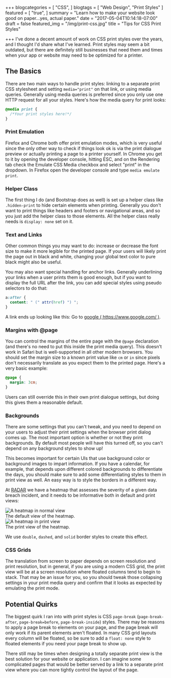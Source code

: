 +++
blogcategories = [
  "CSS",
]
blogtags = [
  "Web Design",
  "Print Styles"
]
featured = [
  "true",
]
summary = "Learn how to make your website look good on paper...yes, actual paper."
date = "2017-05-04T10:14:18-07:00"
draft = false
featured_img = "/img/print-css.jpg"
title = "Tips for CSS Print Styles"

+++
I've done a decent amount of work on CSS print styles over the years, and I thought I'd share what I've learned. Print styles may seem a bit outdated, but there are definitely still businesses that need them and times when your app or website may need to be optimized for a printer.

## The Basics
There are two main ways to handle print styles: linking to a separate print CSS stylesheet and setting `media="print"` on that link, or using media queries. Generally using media queries is preferred since you only use one HTTP request for all your styles. Here's how the media query for print looks:

~~~css
@media print {
  /*Your print styles here!*/
}
~~~

### Print Emulation
Firefox and Chrome both offer print emulation modes, which is very useful since the only other way to check if things look ok is via the print dialogue preview or actually printing a page to a printer yourself. In Chrome you get to it by opening the developer console, hitting ESC, and on the Rendering tab check the Emulate CSS Media checkbox and select "print" in the dropdown. In Firefox open the developer console and type `media emulate print`.

### Helper Class
The first thing I do (and Bootstrap does as well) is set up a helper class like `.hidden-print` to hide certain elements when printing. Generally you don't want to print things like headers and footers or navigational areas, and so you just add the helper class to those elements. All the helper class really needs is `display: none` set on it.

### Text and Links
Other common things you may want to do: increase or decrease the font size to make it more legible for the printed page. If your users will likely print the page out in black and white, changing your global text color to pure black might also be useful.

You may also want special handling for anchor links. Generally underlining your links when a user prints them is good enough, but if you want to display the full URL after the link, you can add special styles using pseudo selectors to do that:

~~~css
a:after {
  content: " (" attr(href) ") ";
}
~~~

A link ends up looking like this: Go to [google ( https://www.google.com/ )](https://www.google.com/).

### Margins with @page
You can control the margins of the entire page with the `@page` declaration (and there's no need to put this inside the print media query). This doesn't work in Safari but is well-supported in all other modern browsers. You should set the margin size to a known print value like `cm` or `in` since pixels don't necessarily translate as you expect them to the printed page. Here's a very basic example:

~~~css
@page {
  margin: 3cm;
}
~~~

Users can still override this in their own print dialogue settings, but doing this gives them a reasonable default.

### Backgrounds
There are some settings that you can't tweak, and you need to depend on your users to adjust their print settings when the browser print dialog comes up. The most important option is whether or not they print backgrounds. By default most people will have this turned off, so you can't depend on any background styles to show up!

This becomes important for certain UIs that use background color or background images to impart information. If you have a calendar, for example, that depends upon different colored backgrounds to differentiate the days, you should make sure to add some differentiating styles to them in print view as well. An easy way is to style the borders in a different way.

At [RADAR](https://www.radarfirst.com/) we have a heatmap that assesses the severity of a given data breach incident, and it needs to be informative both in default and print views:

<div class="row">
  <div class="col-6">
    <div class="text-center inline-image-container">
      <img src="/img/normal-view.png" alt="A heatmap in normal view" class="img-responsive img-center"></img>
      <div class="caption-container">
        <div class="inline-image-caption">The default view of the heatmap.</div>
      </div>
    </div>
  </div>
  <div class="col-6">
    <div class="text-center inline-image-container">
      <img src="/img/print-view.png" alt="A heatmap in print view" class="img-responsive img-center"></img>
      <div class="caption-container">
        <div class="inline-image-caption">The print view of the heatmap.</div>
      </div>
    </div>
  </div>
</div>

We use `double`, `dashed`, and `solid` border styles to create this effect.

### CSS Grids
The translation from screen to paper depends on screen resolution and print resolution, but in general, if you are using a modern CSS grid, the print view will be at a screen resolution where floated columns tend to begin to stack. That may be an issue for you, so you should tweak those collapsing settings in your print media query and confirm that it looks as expected by emulating the print mode.

## Potential Quirks
The biggest quirk I ran into with print styles is CSS `page-break` (`page-break-after`, `page-break=before`, `page-break-inside`) styles. There may be reasons to apply a page break to elements on your page, and the page break will only work if its parent elements aren't floated. In many CSS grid layouts every column will be floated, so be sure to add a `float: none` style to floated elements if you need your page break to show up.

There still may be times when designing a totally separate print view is the best solution for your website or application. I can imagine some complicated pages that would be better served by a link to a separate print view where you can more tightly control the layout of the page.
